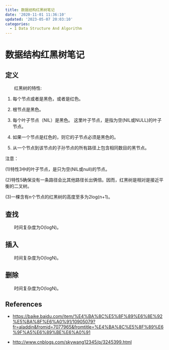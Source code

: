 ```yaml
---
title: 数据结构红黑树笔记
date: '2020-11-01 11:36:10'
updated: '2023-05-07 20:03:10'
categories:
  - 1 Data Structure And Algorithm
---
```

# 数据结构红黑树笔记

## 定义

　　红黑树的特性:

1. 每个节点或者是黑色，或者是红色。

2. 根节点是黑色。

3. 每个叶子节点（NIL）是黑色。 这里叶子节点，是指为空(NIL或NULL)的叶子节点。

4. 如果一个节点是红色的，则它的子节点必须是黑色的。

5. 从一个节点到该节点的子孙节点的所有路径上包含相同数目的黑节点。

注意：

(1)特性3中的叶子节点，是只为空(NIL或null)的节点。

(2)特性5确保没有一条路径会比其他路径长出俩倍。因而，红黑树是相对是接近平衡的二叉树。

(3)一棵含有n个节点的红黑树的高度至多为2log(n+1)。

## 查找

　　时间复杂度为O(logN)。

## 插入

　　时间复杂度为O(logN)。

## 删除

　　时间复杂度为O(logN)。
　　
## References

- <https://baike.baidu.com/item/%E4%BA%8C%E5%8F%89%E6%8E%92%E5%BA%8F%E6%A0%91/10905079?fr=aladdin&fromid=7077965&fromtitle=%E4%BA%8C%E5%8F%89%E6%9F%A5%E6%89%BE%E6%A0%91>

- <http://www.cnblogs.com/skywang12345/p/3245399.html>
